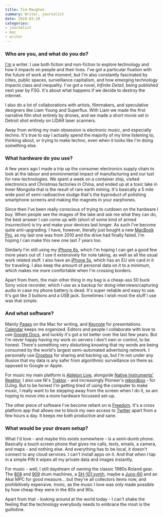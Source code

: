 ```yaml
---
title: Tim Maughan
summary: Writer, journalist
date: 2018-03-29
categories:
- journalist
- mac
- writer
---
```


### Who are you, and what do you do?

[I'm](https://twitter.com/timmaughan "Tim's Twitter account.") a writer. I use both fiction and non-fiction to explore technology and how it impacts on people and their lives. I've got a particular fixation with the future of work at the moment, but I'm also constantly fascinated by cities, public spaces, surveillance capitalism, and how emerging technology impacts class and inequality. I've got a novel, _Infinite Detail_, being published next year by FSG. It's about what happens if we decide to destroy the internet.

I also do a lot of collaborations with artists, filmmakers, and speculative designers like Liam Young and Superflux. With Liam we made the first narrative film shot entirely by drones, and we made a short movie set in Detroit shot entirely on LIDAR laser scanners.

Away from writing my main obsession is electronic music, and especially techno. It's true to say I actually spend the majority of my time listening to, thinking about, or trying to make techno, even when it looks like I'm doing something else.

### What hardware do you use?

A few years ago I made a trip up the consumer electronics supply chain to look at the labour and environmental impact of manufacturing and our lust for new technologies. We spent a week on a container ship, visited electronics and Christmas factories in China, and ended up at a toxic lake in Inner Mongolia that is the result of rare earth mining. It's basically a 5 mile wide pool of semi-radioactive sludge that's the byproduct of polishing smartphone screens and making the magnets in your earphones.

Since then I've been really conscious of trying to cutdown on the hardware I buy. When people see the images of the lake and ask me what they can do, the best answer I can come up with (short of some kind of armed insurrection) is try and make your devices last longer. As such I've become quite anti-upgrading. I have, however, literally just bought a new [MacBook Pro][macbook-pro], as my last one was from 2010 and the drive had finally failed. I'm hoping I can make this new one last 7 years too.

Similarly I'm still using my [iPhone 6s][iphone-6s], which I'm hoping I can get a good few more years out of. I use it extensively for note taking, as well as all the usual work related stuff. I also have an [iPhone 5s][iphone-5s], which has an EU sim card in it for traveling. I also keep the amount of personal data on it to a minimum, which makes me more comfortable when I'm crossing borders.

Apart from them, the main other thing in my bag is a cheap-ass 50 buck Sony voice recorder, which I use as a backup for doing interviews/capturing audio in case my phone battery is dead. It's super reliable and easy to use. It's got like 3 buttons and a USB jack. Sometimes I wish most the stuff I use was that simple.

### And what software?

Mainly [Pages][] on the Mac for writing, and [Keynote][] for presentations. [Calendar][] keeps me organized. Editors and people I collaborate with love to use [Google Docs][google-docs], and luckily it's got a lot better over the last few years. But I'm never happy having my work on servers I don't own or control, to be honest. There's something very disturbing knowing that my words are being consumed by the world's largest semi-automated advertising network. I personally use [Dropbox][] for sharing and backing up, but I'm not under any illusion that my data is any safer from algorithmic surveillance on there as opposed to Google or Apple.

For music my main platform is [Ableton Live][live], alongside [Native Instruments' Reaktor][reaktor]. I also use NI's [Traktor][traktor-pro] - and increasingly Pioneer's [rekordbox][] - for DJing. But to be honest I'm getting tired of using the computer to make music, I really want to be stepping away from the screen when I do it, so am hoping to move into a more hardware focussed set-up.

The other piece of software I've become reliant on is [Freedom][]. It's a cross platform app that allows me to block my own access to [Twitter][] apart from a few hours a day. It keeps me both productive and sane.

### What would be your dream setup?

What I'd love - and maybe this exists somewhere - is a semi-dumb phone. Basically a touch screen phone that gives me calls, texts, emails, a camera, and maps - and nothing else. And everything has to be local, it doesn't connect to any cloud services. I can't install apps on it. And that when I tap in a simple PIN it wipes all my private data and images instantly. 

For music - well, I still daydream of owning the classic 1980s Roland gear. The [808][tr-808] and [909][tr-909] drum machines, a [SH-101 synth][sh-101], maybe a [Juno-60][] and an Akai MPC for good measure... but they're all collectors items now, and prohibitively expensive. Ironic, as the music I love was only made possible by how cheap they were in the 80s and 90s. 

Apart from that - looking around at the world today - I can't shake the feeling that the technology everybody needs to embrace the most is the guillotine.

[calendar]: https://en.wikipedia.org/wiki/Calendar_(Apple) "The calendar software included with macOS."
[dropbox]: https://www.dropbox.com/ "Online syncing and storage."
[freedom]: https://freedom.to/ "Productivity software that locks you away from the Internet."
[google-docs]: https://en.wikipedia.org/wiki/Google_Docs "A web-based office suite."
[iphone-5s]: https://en.wikipedia.org/wiki/IPhone_5S "A smartphone."
[iphone-6s]: https://en.wikipedia.org/wiki/IPhone_6S "A smartphone."
[juno-60]: https://en.wikipedia.org/wiki/Roland_Juno-60 "A synthesizer."
[keynote]: https://www.apple.com/keynote/ "Presentation software for the Mac."
[live]: https://www.ableton.com/en/live/ "Musical creation software."
[macbook-pro]: https://www.apple.com/macbook-pro/ "A laptop."
[pages]: https://www.apple.com/pages/ "A Mac word processor and layout tool from Apple."
[reaktor]: https://www.native-instruments.com/en/products/komplete/synths/reaktor-5/ "Sound studio software."
[rekordbox]: https://rekordbox.com/en/ "DJing software."
[sh-101]: https://en.wikipedia.org/wiki/Roland_SH-101 "A bass synth."
[tr-808]: https://en.wikipedia.org/wiki/Roland_TR-808 "A drum machine."
[tr-909]: https://en.wikipedia.org/wiki/Roland_TR-909 "A drum machine."
[traktor-pro]: https://www.amazon.com/Native-Instruments-17642-TRAKTOR-PRO/dp/B001JD43Z0 "DJ software."
[twitter]: https://twitter.com/ "An online micro-blogging platform."
